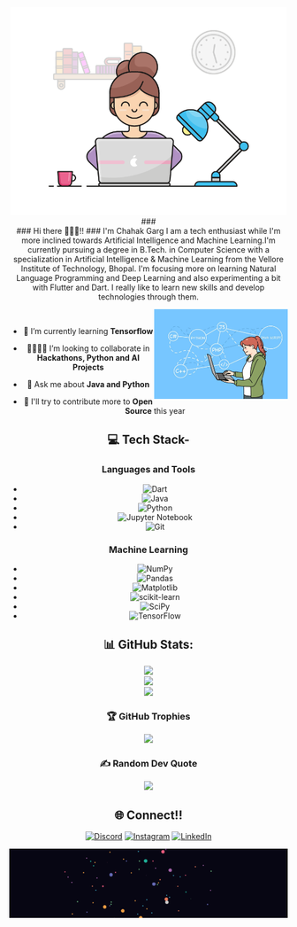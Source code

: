 
<!---
Chahakgarg/Chahakgarg is a ✨ special ✨ repository because its `README.md` (this file) appears on your GitHub profile.
You can click the Preview link to take a look at your changes.
--->
<div align = "center">
<img alt="GIF" src="https://github.com/Chahakgarg/Chahakgarg/blob/main/prog.gif" width="500"/>
 
 </div>
 
 <center>
 ###
<center>
### Hi there 🙋🏻‍♀️!!
### I'm Chahak Garg
I am a tech enthusiast while I'm more inclined towards Artificial Intelligence and Machine Learning.I'm currently pursuing a degree in B.Tech. in Computer Science with a specialization in Artificial Intelligence & Machine Learning from the Vellore Institute of Technology, Bhopal. I'm focusing more on learning Natural Language Programming and Deep Learning and also experimenting a bit with Flutter and Dart.
I really like to learn new skills and develop technologies through them.

<img width="48%" align="right" alt="Github Image" src="https://github.com/Chahakgarg/Chahakgarg/blob/main/Screenshot_20221030_144357.png"><br>


- 🌱 I’m currently learning **Tensorflow**

- 🫱🏻‍🫲🏻 I’m looking to collaborate in **Hackathons, Python and AI Projects**

- 💬 Ask me about **Java and Python**

- 👀 I'll try to contribute more to **Open Source** this year



## 💻 Tech Stack- 

### Languages and Tools 
- ![Dart](https://img.shields.io/badge/dart-%230175C2.svg?style=flat&logo=dart&logoColor=white) 
- ![Java](https://img.shields.io/badge/java-%23ED8B00.svg?style=flat&logo=java&logoColor=white) 
- ![Python](https://img.shields.io/badge/python-3670A0?style=flat&logo=python&logoColor=ffdd54) 
- ![Jupyter Notebook](https://img.shields.io/badge/jupyter-%23FA0F00.svg?style=for-the-badge&logo=jupyter&logoColor=white)
- ![Git](https://img.shields.io/badge/git-%23F05033.svg?style=for-the-badge&logo=git&logoColor=white)


### Machine Learning
- ![NumPy](https://img.shields.io/badge/numpy-%23013243.svg?style=flat&logo=numpy&logoColor=white) 
- ![Pandas](https://img.shields.io/badge/pandas-%23150458.svg?style=flat&logo=pandas&logoColor=white) 
- ![Matplotlib](https://img.shields.io/badge/Plotly-%233F4F75.svg?style=flat&logo=plotly&logoColor=white) 
- ![scikit-learn](https://img.shields.io/badge/scikit--learn-%23F7931E.svg?style=flat&logo=scikit-learn&logoColor=white) 
- ![SciPy](https://img.shields.io/badge/SciPy-%230C55A5.svg?style=flat&logo=scipy&logoColor=%white) 
- ![TensorFlow](https://img.shields.io/badge/TensorFlow-%23FF6F00.svg?style=flat&logo=TensorFlow&logoColor=white) 


## 📊 GitHub Stats:
![](https://github-readme-stats.vercel.app/api?username=Chahakgarg&theme=dark&hide_border=false&include_all_commits=true&count_private=true)<br/>
![](https://github-readme-streak-stats.herokuapp.com/?user=Chahakgarg&theme=dark&hide_border=false)<br/>
![](https://github-readme-stats.vercel.app/api/top-langs/?username=Chahakgarg&theme=dark&hide_border=false&include_all_commits=true&count_private=true&layout=compact)

### 🏆 GitHub Trophies
![](https://github-profile-trophy.vercel.app/?username=Chahakgarg&theme=radical&no-frame=false&no-bg=false&margin-w=4)


### ✍️ Random Dev Quote
![](https://quotes-github-readme.vercel.app/api?type=horizontal&theme=tokyonight)
 

## 🌐 Connect!! 
[![Discord](https://img.shields.io/badge/Discord-%237289DA.svg?logo=discord&logoColor=white)](htttps://discord.gg/CG#1547)
[![Instagram](https://img.shields.io/badge/Instagram-%23E4405F.svg?logo=Instagram&logoColor=white)](https://instagram.com/https://www.instagram.com/chahak_garg/)
[![LinkedIn](https://img.shields.io/badge/LinkedIn-%230077B5.svg?logo=linkedin&logoColor=white)](https://linkedin.com/in/https://www.linkedin.com/in/chahak-garg-a0a831203/) 

<div align = "center">

![Stars](stars.png)
  
  </div>

